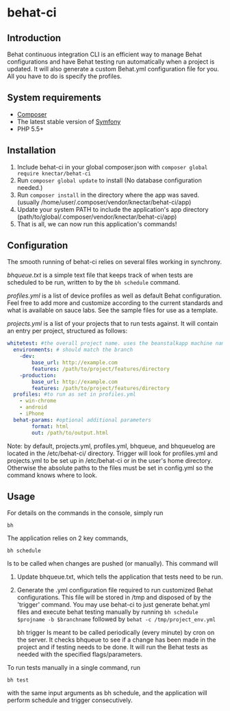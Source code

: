 behat-ci
================


## Introduction
Behat continuous integration CLI is an efficient way to manage Behat configurations and have Behat testing run automatically when a project is updated. It will also generate a custom Behat.yml configuration file for you. All you have to do is specify the profiles.

## System requirements
* [Composer](https://getcomposer.org/)
* The latest stable version of [Symfony](http://symfony.com/ "Symfony 2")
* PHP 5.5+ 

## Installation

1. Include behat-ci in your global composer.json with `composer global require knectar/behat-ci`
2. Run `composer global update` to install (No database configuration needed.)
3. Run `composer install` in the directory where the app was saved. (usually /home/user/.composer/vendor/knectar/behat-ci/app)
4. Update your system PATH to include the application's app directory (path/to/global/.composer/vendor/knectar/behat-ci/app)
5. That is all, we can now run this application's commands!

## Configuration
The smooth running of behat-ci relies on several files working in synchrony.

_bhqueue.txt_ is a simple text file that keeps track of when tests are scheduled to be run, written to by the `bh schedule` command.

_profiles.yml_ is a list of device profiles as well as default Behat configuration. Feel free to add more and customize according to the current standards and what is available on sauce labs. See the sample files for use as a template.

_projects.yml_ is a list of your projects that to run tests against. It will contain an entry per project, structured as follows:

```yml
whitetest: #the overall project name. uses the beanstalkapp machine name
  environments: # should match the branch
    -dev:
        base_url: http://example.com
        features: /path/to/project/features/directory
    -production:
        base_url: http://example.com
        features: /path/to/project/features/directory
  profiles: #to run as set in profiles.yml
    - win-chrome
    - android
    - iPhone
  behat-params: #optional additional parameters
        format: html
        out: /path/to/output.html
```

Note: by default, projects.yml, profiles.yml, bhqueue, and bhqueuelog are located in the /etc/behat-ci/ directory. Trigger will look for profiles.yml and projects.yml to be set up in /etc/behat-ci or in the user's home directory. Otherwise the absolute paths to the files must be set in config.yml so the command knows where to look.

## Usage
For details on the commands in the console, simply run

    bh

The application relies on 2 key commands,

    bh schedule
Is to be called when changes are pushed (or manually). This command will
1. Update bhqueue.txt, which tells the application that tests need to be run.
2. Generate the .yml configuration file required to run customized Behat configurations. This file will be stored in /tmp and disposed of by the 'trigger' command. You may use behat-ci to just generate behat.yml files and execute behat testing manually by running `bh schedule $projname -b $branchname` followed by `behat -c /tmp/project_env.yml`

    bh trigger
Is meant to be called periodically (every minute) by cron on the server. It checks bhqueue to see if a change has been made in the project and if testing needs to be done. It will run the Behat tests as needed with the specified flags/parameters.

To run tests manually in a single command, run

    bh test
with the same input arguments as bh schedule, and the application will perform schedule and trigger consecutively.
